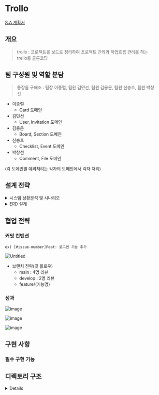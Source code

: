 # Trollo
[S.A 계획서](https://www.notion.so/S-A-a856bb52f3ea4821b8c2a3b51533c805)

## 개요
> trollo : 프로젝트를 보드로 정리하여 프로젝트 관리와 작업흐름 관리를 하는 trello를 클론코딩

## 팀 구성원 및 역할 분담
> 통장을 구해조 : 팀장 이종렬, 팀원 김민선, 팀원 김용운, 팀원 신승호, 팀원 박창선

* 이종렬
  * Card 도메인
* 김민선
  * User, Invitation 도메인
* 김용운
  * Board, Section 도메인
* 신승호
  * Checklist, Event 도메인
* 박창선
  * Comment, File 도메인

(각 도메인별 예외처리는 각자의 도메인에서 각자 처리)

## 설계 전략
<details>
    <summary>시스템 상황분석 및 시나리오</summary>

* 사용자
  * 회원가입을 할 수 있다.
  * 로그인을 할 수 있다.
  * 로그아웃을 할 수 있다.
  * 회원 탈퇴를 할 수 있다.
* 초대
  * 다른 사용자를 초대할 수 있다.
  * 초대를 받은 사용자는 초대를 거절/수락할 수 있다.
  * 초대를 거절하면 초대 테이블에서 해당 Entity가 삭제된다.
  * 초대를 수락하면 초대 테이블에서 해당 Entity가 삭제되고 보드_사용자_테이블에 참여자로 등록된다.
* 보드
  * 칼럼들의 집합체
  * 보드는 다음과 같은 속성을 갖고 있다.
    * Id, 이름, 생성자, 배경 색상, 설명
  * 노션 페이지 같은 느낌
  * 사용자가 생성할 수 있다.
  * 생성한 사용자(주인)가 다른 사용자(초대받은 사람)를 초대할 수 있다.
  * 하나의 보드에 여러 명의 사용자가 존재한다.
  * 보드에 속한 사용자들은 보드를 수정/초대할 수 있다.
  * 보드에 속한 사용자들은 나갈 수 있다.
  * 생성자만 보드를 삭제할 수 있다.
* 컬럼
  * 카드들의 집합체
  * 특정 보드에 속한 사용자만 생성할 수 있다.
  * 컬럼 속성
    * Id, 이름, 순서
  * 컬럼은 보드에 속한 누구나 생성/수정/삭제가 가능하다.
* 카드
  * 카드 속성
    * Id, 제목, 내용, 칼럼, 색상, 마감일, (체크리스트, 작업자 리스트)
  * 카드는 보드에 속한 누구나 조회/생성/수정/삭제가 가능하다.
    * 조회
      * 해당 보드에 속한 사용자는 해당 보드의 모든 카드를 볼 수 있다.
      * 보드 기준으로 카드를 조회할 수 있다.
      * 칼럼 기준으로 카드를 조회할 수 있다.
        * 칼럼에 속한 카드들은 순서가 정해져 있다.
      * 하나의 카드는 제목과 내용, 댓글, 체크리스트, 작업자 목록이 존재한다.
    * 생성
      * 제목과 함께 카드를 생성할 수 있다.
      * 나머지는 빈 내용이다.
      * 위치는 항상 해당 칼럼의 맨 마지막에 생성된다.
    * 수정
      * 내용을 수정할 수 있다.
      * 댓글을 달 수 있다.
        * 하나의 카드에는 여러 개의 댓글이 존재한다.
      * 작업자를 설정해줄 수 있다.
        * 하나의 카드에는 여러 명의 작업자를 정할 수 있다.
      * 보드 내에서 카드를 옮길 수 있다.
        * 특정 카드를 다른 카드의 위 또는 아래로 옮길 수 있다.
          * `/api/v1/cards/{cardId}/to/{toCardId}/[above|below]`
        * 카드가 없는 빈 칼럼으로 옮길 수 있다.
          * `/api/v1/cards/{cardId}/to/columns/{toColumnId}`
        * 서로 다른 칼럼으로도 위와 같은 api로 옮길 수 있다.
          * 단, 다른 보드의 칼럼으로는 옮길 수 없다.
    * 삭제
      * 해당 보드에 속한 사용자는 해당 보드의 카드를 삭제할 수 있다.
      * 작성자가 아니여도 삭제할 수 있다.
  * 고급기능
    * 카드 내에 체크리스트가 존재한다.
    * 체크리스트 생성 URL을 통해 할일 입력
    * 체크리스트 수정을 통해 입력한 할일의 완료/취소 체크 가능
    * 체크리스트의 진행도가 존재한다.
    * 첨부 파일을 업/다운로드를 할 수 있다.
* 알림 기능
  * 카드에 대한 상태변경에 대해 해당 보드의 참여자한테 알림을 보낸다.
    * 카드가 생성/수정/삭제 되었을 때 알림을 보낸다.
    * 카드가 다른 칼럼으로 이동됐을 때도 알람을 보낸다.
    * 카드에 댓글이 달렸을 때 알람을 보낸다.
  * 각 상태변경에 해당하는 메서드가 실행될 때 스프링 이벤트 퍼블리셔는 이벤트를 발행한다.
  * 이벤트 리스너는 이벤트를 받아 이벤트의 정보를 통해 notification과 userNotification을 저장한다.
    * notification은 카드에 변경을 일으킨 당사자의 아이디, 해당카드가 속한 보드아이디, 변경타입, 변경메세지, 알림이 저장되는 시간(카드가 변경된 시간)으로 구성
    * userNotification은 알림이 생성된 시점의 보드 참여자와 알림의 아이디, 알림의 상태(UNREAD)로 구성(저장될 때, 한번에 보드 참여자의 수만큼 동일한 아이디의 알림으로 필드가 생성)
  * 보드의 참여자는 알림을 조회할 수 있다.
  * 조회하면 해당 보드 참여자의 아이디를 지닌 필드의 UNREAD가 READ로 변경
  * 카드가 생성/수정/삭제 되었을 때 알림을 보낸다.

</details>
<details>
    <summary>ERD 설계</summary>

<img width="918" alt="스크린샷 2024-01-02 오후 10 58 57" src="https://github.com/yoooooungwoon/plusProject/assets/94377282/af6b7f1d-e298-4f30-b2aa-587d98dcc09e">

[ErdLink](https://www.erdcloud.com/d/hRwLsb57PKqKgXL4v)

</details>

## 협업 전략

### 커밋 컨벤션

`ex) [#issue-number]Feat: 로그인 기능 추가`

![Untitled](https://github.com/yoooooungwoon/plusProject/assets/94377282/ddb98625-d6f6-4fff-b6f7-6f6965771ee8)

* 브랜치 전략(깃 플로우)
  * main : 4명 리뷰
  * develop : 2명 리뷰
  * feature/(기능명)

### 성과

![image](https://github.com/yoooooungwoon/plusProject/assets/94377282/94deec79-3621-4828-8f3a-c1b33967daaf)

![image](https://github.com/yoooooungwoon/plusProject/assets/94377282/e29cdd7a-e88b-4c16-a9b3-175c1098be1b)

![image](https://github.com/yoooooungwoon/plusProject/assets/94377282/7341413b-e44a-4f67-9750-e4f823ad5590)

## 구현 사항

### 필수 구현 기능




## 디렉토리 구조

<details>
  
    <summary>자세히 보기</summary>
  
├─main
│  ├─java
│  │  └─org
│  │      └─nbc
│  │          └─account
│  │              └─trollo
│  │                  ├─domain
│  │                  │  ├─board
│  │                  │  │  ├─combine
│  │                  │  │  │  └─impl
│  │                  │  │  ├─controller
│  │                  │  │  ├─dto
│  │                  │  │  ├─entity
│  │                  │  │  ├─exception
│  │                  │  │  ├─repository
│  │                  │  │  └─service
│  │                  │  │      └─impl
│  │                  │  ├─card
│  │                  │  │  ├─controller
│  │                  │  │  ├─converter
│  │                  │  │  ├─dto
│  │                  │  │  │  ├─request
│  │                  │  │  │  └─response
│  │                  │  │  ├─entity
│  │                  │  │  ├─exception
│  │                  │  │  ├─mapper
│  │                  │  │  ├─repository
│  │                  │  │  └─service
│  │                  │  │      └─impl
│  │                  │  ├─checklist
│  │                  │  │  ├─controller
│  │                  │  │  ├─dto
│  │                  │  │  │  ├─request
│  │                  │  │  │  └─response
│  │                  │  │  ├─entity
│  │                  │  │  ├─exception
│  │                  │  │  ├─repository
│  │                  │  │  └─service
│  │                  │  │      └─impl
│  │                  │  ├─comment
│  │                  │  │  ├─controller
│  │                  │  │  ├─dto
│  │                  │  │  │  ├─req
│  │                  │  │  │  └─res
│  │                  │  │  ├─entity
│  │                  │  │  ├─exception
│  │                  │  │  ├─mapper
│  │                  │  │  ├─repository
│  │                  │  │  └─service
│  │                  │  │      └─impl
│  │                  │  ├─invitation
│  │                  │  │  ├─controller
│  │                  │  │  ├─dto
│  │                  │  │  │  └─response
│  │                  │  │  ├─entity
│  │                  │  │  ├─exception
│  │                  │  │  ├─repository
│  │                  │  │  └─service
│  │                  │  │      └─impl
│  │                  │  ├─notification
│  │                  │  │  ├─controller
│  │                  │  │  ├─dto
│  │                  │  │  │  └─response
│  │                  │  │  ├─entity
│  │                  │  │  ├─event
│  │                  │  │  ├─exception
│  │                  │  │  ├─repository
│  │                  │  │  └─service
│  │                  │  │      └─impl
│  │                  │  ├─S3File
│  │                  │  │  ├─controller
│  │                  │  │  ├─entity
│  │                  │  │  ├─repository
│  │                  │  │  └─service
│  │                  │  │      └─impl
│  │                  │  ├─section
│  │                  │  │  ├─controller
│  │                  │  │  ├─dto
│  │                  │  │  │  └─response
│  │                  │  │  ├─entity
│  │                  │  │  ├─exception
│  │                  │  │  ├─repository
│  │                  │  │  └─service
│  │                  │  │      └─impl
│  │                  │  ├─user
│  │                  │  │  ├─controller
│  │                  │  │  ├─dto
│  │                  │  │  │  ├─request
│  │                  │  │  │  └─response
│  │                  │  │  ├─entity
│  │                  │  │  ├─exception
│  │                  │  │  ├─repository
│  │                  │  │  └─service
│  │                  │  │      └─impl
│  │                  │  ├─userboard
│  │                  │  │  ├─entity
│  │                  │  │  ├─exception
│  │                  │  │  └─repository
│  │                  │  ├─usernotification
│  │                  │  │  ├─entity
│  │                  │  │  └─repository
│  │                  │  └─worker
│  │                  │      ├─dto
│  │                  │      │  └─response
│  │                  │      ├─entity
│  │                  │      ├─exception
│  │                  │      └─repository
│  │                  └─global
│  │                      ├─config
│  │                      ├─dto
│  │                      ├─entity
│  │                      ├─exception
│  │                      ├─jwt
│  │                      ├─security
│  │                      └─util
│  └─resources
└─test
    └─java
        └─org
            └─nbc
                └─account
                    └─trollo

</details>

